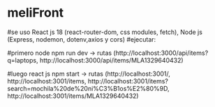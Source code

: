 # meliFront

#se uso React js 18 (react-router-dom, css modules, fetch), Node js (Express, nodemon, dotenv,axios y cors)
#ejecutar:

#primero node npm run dev -> rutas (http://localhost:3000/api/items?q=laptops, http://localhost:3000/api/items/MLA1329640432)

#luego react js npm start -> rutas (http://localhost:3001/, http://localhost:3001/items, http://localhost:3001/items?search=mochila%20de%20ni%C3%B1os%E2%80%9D, http://localhost:3001/items/MLA1329640432)
